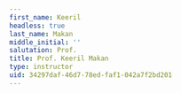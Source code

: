 ```yaml
---
first_name: Keeril
headless: true
last_name: Makan
middle_initial: ''
salutation: Prof.
title: Prof. Keeril Makan
type: instructor
uid: 34297daf-46d7-78ed-faf1-042a7f2bd201
---
```

